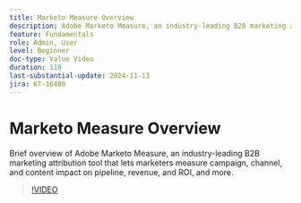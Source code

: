```yaml
---
title: Marketo Measure Overview
description: Adobe Marketo Measure, an industry-leading B2B marketing attribution tool, lets marketers measure campaign, channel, and content impact on pipeline, revenue, ROI, and more.
feature: Fundamentals
role: Admin, User
level: Beginner
doc-type: Value Video
duration: 119
last-substantial-update: 2024-11-13
jira: KT-16489
---
```


# Marketo Measure Overview

Brief overview of Adobe Marketo Measure, an industry-leading B2B marketing attribution tool that lets marketers measure campaign, channel, and content impact on pipeline, revenue, and ROI, and more.

>[!VIDEO](https://video.tv.adobe.com/v/3437999/?learn=on)
